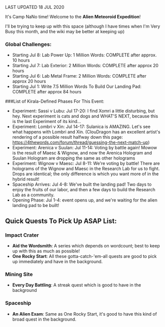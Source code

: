 LAST UPDATED 18 JUL 2020

It's Camp NaNo time! Welcome to the **Alien Meteoroid Expedition**!

I'll be trying to keep up with this space (although I have times when I'm Very Busy this month, and the wiki may be better at keeping up)

### Global Challenges:

- Starting Jul 8: Lab Power Up: 1 Million Words: COMPLETE after approx. 10 hours
- Starting Jul 7: Lab Exterior: 2 Million Words: COMPLETE after approx 20 hours
- Starting Jul 6: Lab Metal Frame: 2 Million Words: COMPLETE after approx 20 hours
- Starting Jul 1: Write 7.5 Million Words To Build Our Landing Pad: COMPLETE after approx 84 hours

###List of Kirala-Defined Phases For This Event:

- Experiment: Sassi v Lubu: Jul 17-20: I find Xomri a little disturbing, but hey. Next experiment is cats and dogs and WHAT'S NEXT, because this is the last Experiment of its kind...
- Experiment: Lombri v Xin: Jul 14-17: Sulanica is AMAZING. Let's see what happens with Lombri and Xin. (ClouDragon has an excellent artist's rendering of a possible result halfway down this page: https://4thewords.com/forum/thread/guessing-the-next-match-up)
- Experiment: Arenica v Suulan: Jul 11-14: Voting by battle again! Mowow is the result of Maesc & Wignow, and now the Arenica Hologram and Suulan Hologram are dropping the same as other holograms
- Experiment: Wignow v Maesc: Jul 8-11: We're voting by battle! There are holograms of the Wignow and Maesc in the Research Lab for us to fight. Drops are identical; the only difference is which you want more of in the hybrid result!
- Spaceship Arrives: Jul 4-8: We've built the landing pad! Two days to enjoy the fruits of our labor, and then a few days to build the Research Lab as a community.
- Opening Phase: Jul 1-4: event opens up, and we're waiting for the alien landing pad to be built!

## Quick Quests To Pick Up ASAP List:

### Impact Crater

- **Aid the Wordsmith**: A series which depends on wordcount; best to keep up with this as much as possible!
- **One Rocky Start**: All these gotta-catch-'em-all quests are good to pick up immediately and have in the background.

### Mining Site

- **Every Day Battling**: A streak quest which is good to have in the background

### Spaceship

- **An Alien Exam**: Same as One Rocky Start, it's good to have this kind of broad quest in the background.


